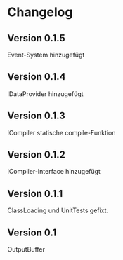 # Changelog


## Version 0.1.5

Event-System hinzugefügt


## Version 0.1.4

IDataProvider hinzugefügt


## Version 0.1.3

ICompiler statische compile-Funktion



## Version 0.1.2

ICompiler-Interface hinzugefügt


## Version 0.1.1

ClassLoading und UnitTests gefixt.


## Version 0.1

OutputBuffer














